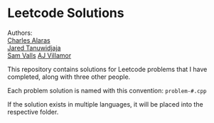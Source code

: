 # Leetcode Solutions
 Authors:  
 [Charles Alaras](https://github.com/charlesalaras)  
 [Jared Tanuwidjaja](https://github.com/matchasaur)  
 [Sam Valls](https://github.com/SValls2023)
 [AJ Villamor](https://github.com/avil179)
 
This repository contains solutions for Leetcode problems that I have completed, along with three other people.

Each problem solution is named with this convention: `problem-#.cpp`

If the solution exists in multiple languages, it will be placed into the respective folder.
